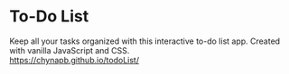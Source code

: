 # To-Do List
Keep all your tasks organized with this interactive to-do list app. Created with vanilla JavaScript and CSS.<br>
https://chynapb.github.io/todoList/
